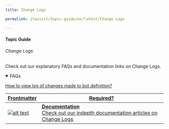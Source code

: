 ```yaml
---
title: Change Logs

permalink: itassist/topic-guide/en/latest/Change Logs

---
```


#### Topic Guide
###### Change Logs

  Check out our explanatory FAQs and documentation links on Change Logs.

<details open>
  <summary>FAQs
  </summary>

<a class="doc-link" target="_blank" href="https://developer.kore.ai/docs/bots/bot-settings/bot-management/bot-management-2/#Viewing_the_Bot_Change_Log">
 
  How to view log of changes made to bot definition?

</a>
  

</details>

<a class="doc-link" target="_blank" href="https://developer.kore.ai/docs/bots/bot-settings/bot-management/bot-management-2/#Viewing_the_Bot_Change_Log">
 

| Frontmatter | Required? |
|-------------|-------------|
| ![alt text](images/docIcon.svg "Title") | **Documentation**  <br /> Check out our indepth documentation articles on Change Logs | 


</a>
